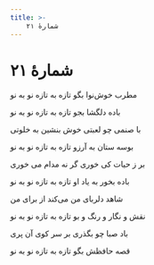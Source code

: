 ```yaml
---
title: >-
    شمارهٔ ۲۱
---
```

# شمارهٔ ۲۱

<div class="b" id="bn1"><div class="m1"><p>مطرب خوش‌نوا بگو تازه به تازه نو به نو</p></div>
<div class="m2"><p>باده دلگشا بجو تازه به تازه نو به نو</p></div></div>
<div class="b" id="bn2"><div class="m1"><p>با صنمی چو لعبتی خوش بنشین به خلوتی</p></div>
<div class="m2"><p>بوسه ستان به آرزو تازه به تازه نو به نو</p></div></div>
<div class="b" id="bn3"><div class="m1"><p>بر ز حیات کی خوری گر نه مدام می خوری</p></div>
<div class="m2"><p>باده بخور به یاد او تازه به تازه نو به نو</p></div></div>
<div class="b" id="bn4"><div class="m1"><p>شاهد دلربای من می‌کند از برای من</p></div>
<div class="m2"><p>نقش و نگار و رنگ و بو تازه به تازه نو به نو</p></div></div>
<div class="b" id="bn5"><div class="m1"><p>باد صبا چو بگذری بر سر کوی آن پری</p></div>
<div class="m2"><p>قصه حافظش بگو تازه به تازه نو به نو</p></div></div>
